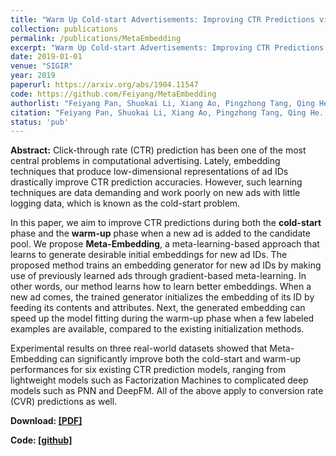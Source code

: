 ```yaml
---
title: "Warm Up Cold-start Advertisements: Improving CTR Predictions via Learning to Learn ID Embeddings"
collection: publications
permalink: /publications/MetaEmbedding
excerpt: "Warm Up Cold-start Advertisements: Improving CTR Predictions via Learning to Learn ID Embeddings"
date: 2019-01-01
venue: "SIGIR"
year: 2019
paperurl: https://arxiv.org/abs/1904.11547
code: https://github.com/Feiyang/MetaEmbedding
authorlist: "Feiyang Pan, Shuokai Li, Xiang Ao, Pingzhong Tang, Qing He"
citation: "Feiyang Pan, Shuokai Li, Xiang Ao, Pingzhong Tang, Qing He. Warm Up Cold-start Advertisements: Improving CTR Predictions via Learning to Learn ID Embeddings. In SIGIR 2019."
status: 'pub'
---
```

**Abstract:**
Click-through rate (CTR) prediction has been one of the most central problems in computational advertising. Lately, embedding techniques that produce low-dimensional representations of ad IDs drastically improve CTR prediction accuracies. However, such learning techniques are data demanding and work poorly on new ads with little logging data, which is known as the cold-start problem.

In this paper, we aim to improve CTR predictions during both the **cold-start** phase and the **warm-up** phase when a new ad is added to the candidate pool. We propose **Meta-Embedding**, a meta-learning-based approach that learns to generate desirable initial embeddings for new ad IDs. The proposed method trains an embedding generator for new ad IDs by making use of previously learned ads through gradient-based meta-learning. In other words, our method learns how to learn better embeddings. When a new ad comes, the trained generator initializes the embedding of its ID by feeding its contents and attributes. Next, the generated embedding can speed up the model fitting during the warm-up phase when a few labeled examples are available, compared to the existing initialization methods.

Experimental results on three real-world datasets showed that Meta-Embedding can significantly improve both the cold-start and warm-up performances for six existing CTR prediction models, ranging from lightweight models such as Factorization Machines to complicated deep models such as PNN and DeepFM. All of the above apply to conversion rate (CVR) predictions as well.

**Download: [[PDF]](https://arxiv.org/abs/1904.11547)**

**Code: [[github]](https://github.com/Feiyang/MetaEmbedding)**
